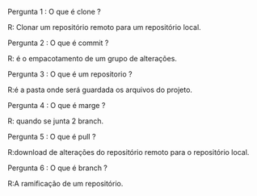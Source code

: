 Pergunta 1 : O que é clone ?

R: Clonar um repositório remoto para um repositório local.

Pergunta 2 : O que é commit ?

R: é o empacotamento de um grupo de alterações.

Pergunta 3 : O que é um repositorio ?

R:é a pasta onde será guardada os arquivos do projeto.

Pergunta 4 : O que é marge ?

R: quando se junta 2 branch.

Pergunta 5 : O que é pull ?

R:download de alterações do repositório remoto para o repositório local.

Pergunta 6 : O que é branch ?

R:A ramificação de um repositório.

